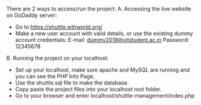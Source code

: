 There are 2 ways to access/run the project:
A. Accessing the live website on GoDaddy server:
  - Go to https://shuttle.wthworld.org/
  - Make a new user account with valid details, or use the existing dummy account credentials:
      E-mail: dummy2019@vitstudent.ac.in
      Password: 12345678
  
B. Running the project on your localhost:
  - Set up your localhost, make sure apache and MySQL are running and you can see the PHP Info Page.
  - Use the shuttle.sql file to make the database.
  - Copy paste the project files into your localhost root folder.
  - Go to your browser and enter localhost/shuttle-management/index.php
